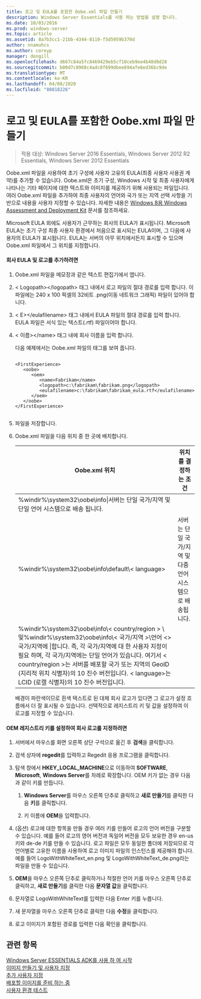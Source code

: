 ```yaml
---
title: 로고 및 EULA를 포함한 Oobe.xml 파일 만들기
description: Windows Server Essentials를 사용 하는 방법을 설명 합니다.
ms.date: 10/03/2016
ms.prod: windows-server
ms.topic: article
ms.assetid: 8a7b3cc1-21bb-4344-8110-f5d5959b370d
author: nnamuhcs
ms.author: coreyp
manager: dongill
ms.openlocfilehash: d667c84a5fc8469429eb5cf10ceb9ee4b40d0d28
ms.sourcegitcommit: b00d7c8968c4adc8f699dbee694afe6ed36bc9de
ms.translationtype: MT
ms.contentlocale: ko-KR
ms.lasthandoff: 04/08/2020
ms.locfileid: "80818226"
---
```

# <a name="create-the-oobexml-file-including-logo-and-eula"></a>로고 및 EULA를 포함한 Oobe.xml 파일 만들기

>적용 대상: Windows Server 2016 Essentials, Windows Server 2012 R2 Essentials, Windows Server 2012 Essentials

Oobe.xml 파일을 사용하여 초기 구성에 사용자 고유의 EULA(최종 사용자 사용권 계약)를 추가할 수 있습니다. Oobe.xml은 초기 구성, Windows 시작 및 최종 사용자에게 나타나는 기타 페이지에 대한 텍스트와 이미지를 제공하기 위해 사용되는 파일입니다. 여러 Oobe.xml 파일을 추가하여 최종 사용자의 언어와 국가 또는 지역 선택 사항을 기반으로 내용을 사용자 지정할 수 있습니다. 자세한 내용은 [Windows 8용 Windows Assessment and Deployment Kit](https://go.microsoft.com/fwlink/?LinkId=248694) 문서를 참조하세요.  
  
 Microsoft EULA 외에도 사용자가 근무하는 회사의 EULA가 표시됩니다. Microsoft EULA는 초기 구성 최종 사용자 환경에서 처음으로 표시되는 EULA이며, 그 다음에 사용자의 EULA가 표시됩니다. EULA는 서버의 아무 위치에서든지 표시할 수 있으며 Oobe.xml 파일에서 그 위치를 지정합니다.  
  
#### <a name="to-add-your-company-eula-and-logo"></a>회사 EULA 및 로고를 추가하려면  
  
1. Oobe.xml 파일을 메모장과 같은 텍스트 편집기에서 엽니다.  
  
2. < Logopath\></logopath\> 태그 내에서 로고 파일의 절대 경로를 입력 합니다. 이 파일에는 240 x 100 픽셀의 32비트 .png(이동 네트워크 그래픽) 파일이 있어야 합니다.  
  
3. < E\></eulafilename\> 태그 내에서 EULA 파일의 절대 경로를 입력 합니다. EULA 파일은 서식 있는 텍스트(.rtf) 파일이어야 합니다.  
  
4. < 이름\></name\> 태그 내에 회사 이름을 입력 합니다.  
  
    다음 예제에서는 Oobe.xml 파일의 태그를 보여 줍니다.  
  
   ```  
  
   <FirstExperience>  
      <oobe>  
         <oem>  
            <name>Fabrikam</name>  
            <logopath>c:\fabrikam\fabrikam.png</logopath>  
            <eulafilename>c:\fabrikam\fabrikam_eula.rtf</eulafilename>  
         </oem>  
      </oobe>  
   </FirstExperience>  
  
   ```  
  
5. 파일을 저장합니다.  
  
6. Oobe.xml 파일을 다음 위치 중 한 곳에 배치합니다.  
  
   |Oobe.xml 위치|위치를 결정하는 조건|  
   |-----------------------|----------------------------------------|  
   |%windir%\system32\oobe\info\|서버는 단일 국가/지역 및 단일 언어 시스템으로 배송 됩니다.|  
   |%windir%\system32\oobe\info\default\\< language\>|서버는 단일 국가/지역 및 다중 언어 시스템으로 배송됩니다.|  
   |%windir%\system32\oobe\info\\< country/region > \ 및%windir%\system32\oobe\info\\< 국가/지역 >\\언어 <\>국가/지역에 \|합니다. 즉, 각 국가/지역에 대 한 사용자 지정이 필요 하며, 각 국가/지역에는 단일 언어가 있습니다. 여기서 < country/region >는 서버를 배포할 국가 또는 지역의 GeoID (지리적 위치 식별자)의 10 진수 버전입니다. < language\>는 LCID (로캘 식별자)의 10 진수 버전입니다.|  
  
   배경이 파란색이므로 흰색 텍스트로 된 대체 회사 로고가 있다면 그 로고가 설정 흐름에서 더 잘 표시될 수 있습니다.  선택적으로 레지스트리 키 및 값을 설정하여 이 로고를 지정할 수 있습니다.  
  
#### <a name="to-specify-a-company-logo-by-setting-the-oem-registry-key"></a>OEM 레지스트리 키를 설정하여 회사 로고를 지정하려면  
  
1.  서버에서 마우스를 화면 오른쪽 상단 구석으로 옮긴 후 **검색**을 클릭합니다.  
  
2.  검색 상자에 **regedit**를 입력하고 Regedit 응용 프로그램을 클릭합니다.  
  
3.  탐색 창에서 **HKEY_LOCAL_MACHINE**으로 이동하여 **SOFTWARE**, **Microsoft**, **Windows Server**를 차례로 확장합니다. OEM 키가 없는 경우 다음과 같이 키를 만듭니다.  
  
    1.  **Windows Server**를 마우스 오른쪽 단추로 클릭하고 **새로 만들기**를 클릭한 다음 **키**를 클릭합니다.  
  
    2.  키 이름에 **OEM**을 입력합니다.  
  
4.  (옵션) 로고에 대한 항목을 만들 경우 여러 키를 만들어 로고의 언어 버전을 구분할 수 있습니다. 예를 들어 로고의 영어 버전과 독일어 버전을 모두 보유한 경우 en-us 키와 de-de 키를 만들 수 있습니다. 로고 파일은 모두 동일한 폴더에 저장되므로 각 언어별로 고유한 이름을 사용하여 로고 이미지 파일의 인스턴스를 제공해야 합니다. 예를 들어 LogoWithWhiteText_en.png 및 LogoWithWhiteText_de.png라는 파일을 만들 수 있습니다.  
  
5.  **OEM**을 마우스 오른쪽 단추로 클릭하거나 적절한 언어 키를 마우스 오른쪽 단추로 클릭하고, **새로 만들기**를 클릭한 다음 **문자열 값**을 클릭합니다.  
  
6.  문자열로 LogoWithWhiteText를 입력한 다음 Enter 키를 누릅니다.  
  
7.  새 문자열을 마우스 오른쪽 단추로 클릭한 다음 **수정**을 클릭합니다.  
  
8.  로고 이미지가 포함된 경로를 입력한 다음 확인을 클릭합니다.  
  
## <a name="see-also"></a>관련 항목  
 [Windows Server ESSENTIALS ADK를 사용 하 여 시작](Getting-Started-with-the-Windows-Server-Essentials-ADK.md)   
 [이미지  만들기 및 사용자 지정](Creating-and-Customizing-the-Image.md)  
 [추가 사용자 지정](Additional-Customizations.md)   
 [배포할 이미지를 준비 하는 중](Preparing-the-Image-for-Deployment.md)   
 [사용자 환경 테스트](Testing-the-Customer-Experience.md)